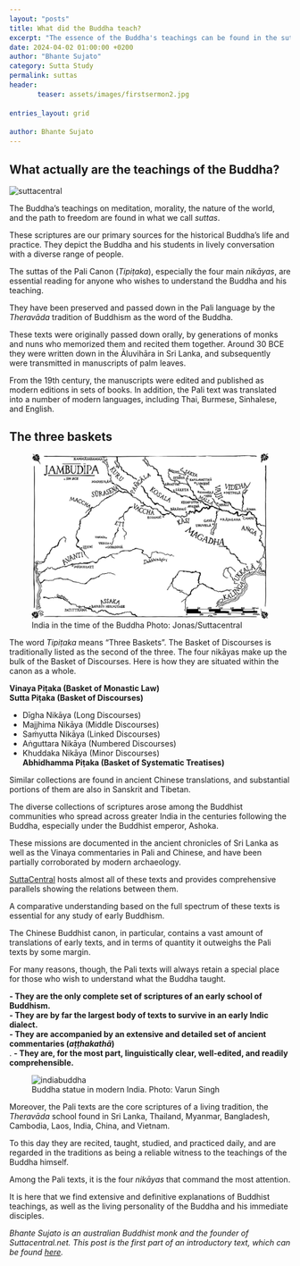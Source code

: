 ```yaml
---
layout: "posts"
title: What did the Buddha teach?
excerpt: "The essence of the Buddha's teachings can be found in the suttas, says Bhante Sujato."
date: 2024-04-02 01:00:00 +0200
author: "Bhante Sujato"
category: Sutta Study
permalink: suttas
header: 
       teaser: assets/images/firstsermon2.jpg

entries_layout: grid

author: Bhante Sujato
---
```


<h2>What actually are the teachings of the Buddha?</h2>
<img src="https://suttacentral.net/img/home-page/editions2.avif" alt="suttacentral">

The Buddha’s teachings on meditation, morality, the nature of the world, and the path to freedom are found in what we call <i>suttas</i>. 

These scriptures are our primary sources for the historical Buddha’s life and practice. They depict the Buddha and his students in lively conversation with a diverse range of people.

The suttas of the Pali Canon (<i>Tipiṭaka</i>), especially the four main <i>nikāyas</i>, are essential reading for anyone who wishes to understand the Buddha and his teaching. 

They have been preserved and passed down in the Pali language by the <i>Theravāda</i> tradition of Buddhism as the word of the Buddha.

These texts were originally passed down orally, by generations of monks and nuns who memorized them and recited them together. Around 30 BCE they were written down in the Āluvihāra in Sri Lanka, and subsequently were transmitted in manuscripts of palm leaves.

From the 19th century, the manuscripts were edited and published as modern editions in sets of books. In addition, the Pali text was translated into a number of modern languages, including Thai, Burmese, Sinhalese, and English.

<h2>The three baskets</h2>

<figure>
<img src="assets/images/intia.jpg" alt="ancientindia">
<figcaption> India in the time of the Buddha Photo: Jonas/Suttacentral</figcaption>
</figure>

The word <i>Tipiṭaka</i> means “Three Baskets”. The Basket of Discourses is traditionally listed as the second of the three. The four nikāyas make up the bulk of the Basket of Discourses. Here is how they are situated within the canon as a whole.

<b>Vinaya Piṭaka (Basket of Monastic Law)</b><br>
<b>Sutta Piṭaka (Basket of Discourses)</b><br>
- Dīgha Nikāya (Long Discourses)<br>
- Majjhima Nikāya (Middle Discourses)<br>
- Saṁyutta Nikāya (Linked Discourses)<br>
- Aṅguttara Nikāya (Numbered Discourses)<br>
- Khuddaka Nikāya (Minor Discourses)<br>
<b>Abhidhamma Piṭaka (Basket of Systematic Treatises)</b><br>

Similar collections are found in ancient Chinese translations, and substantial portions of them are also in Sanskrit and Tibetan. 

The diverse collections of scriptures arose among the Buddhist communities who spread across greater India in the centuries following the Buddha, especially under the Buddhist emperor, Ashoka. 

These missions are documented in the ancient chronicles of Sri Lanka as well as the Vinaya commentaries in Pali and Chinese, and have been partially corroborated by modern archaeology.

<a href="https://suttacentral.net">SuttaCentral</a> hosts almost all of these texts and provides comprehensive parallels showing the relations between them. 

A comparative understanding based on the full spectrum of these texts is essential for any study of early Buddhism. 

The Chinese Buddhist canon, in particular, contains a vast amount of translations of early texts, and in terms of quantity it outweighs the Pali texts by some margin.

For many reasons, though, the Pali texts will always retain a special place for those who wish to understand what the Buddha taught.

<b>- They are the only complete set of scriptures of an early school of Buddhism.</b><br>
<b>- They are by far the largest body of texts to survive in an early Indic dialect.</b><br>
<b>- They are accompanied by an extensive and detailed set of ancient commentaries (<i>aṭṭhakathā</i>)</b><br>.
<b>- They are, for the most part, linguistically clear, well-edited, and readily comprehensible.</b><br>

<figure>
<img src="varun-singh-RmWkrjjz2J4-unsplash" alt="indiabuddha">
<figcaption> Buddha statue in modern India. Photo: Varun Singh</figcaption>
</figure>

Moreover, the Pali texts are the core scriptures of a living tradition, the <i>Theravāda</i> school found in Sri Lanka, Thailand, Myanmar, Bangladesh, Cambodia, Laos, India, China, and Vietnam. 

To this day they are recited, taught, studied, and practiced daily, and are regarded in the traditions as being a reliable witness to the teachings of the Buddha himself.

Among the Pali texts, it is the four <i>nikāyas</i> that command the most attention. 

It is here that we find extensive and definitive explanations of Buddhist teachings, as well as the living personality of the Buddha and his immediate disciples.

<i>Bhante Sujato is an australian Buddhist monk and the founder of Suttacentral.net.</i>
<i>This post is the first part of an introductory text, which can be found <a href="https://suttacentral.net">here</a>.
